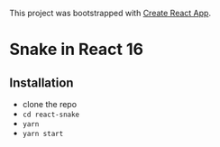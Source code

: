 This project was bootstrapped with [Create React App](https://github.com/facebookincubator/create-react-app).

# Snake in React 16

## Installation

* clone the repo
* `cd react-snake`
* `yarn`
* `yarn start`
